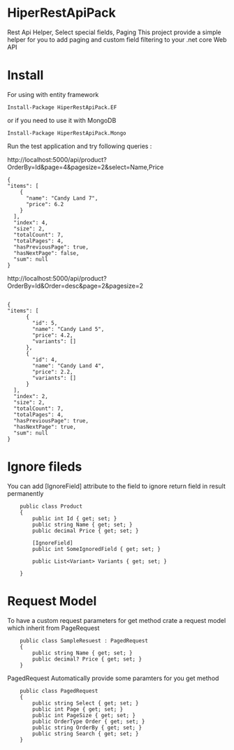 # HiperRestApiPack
Rest Api Helper, Select special fields, Paging
This project provide a simple helper for you to add paging and custom field filtering to your .net core Web API

# Install
For using with entity framework
```
Install-Package HiperRestApiPack.EF 
```
or if you need to use it with MongoDB
```
Install-Package HiperRestApiPack.Mongo
```
Run the test application and try following queries :

http://localhost:5000/api/product?OrderBy=Id&page=4&pagesize=2&select=Name,Price

```
{
"items": [
    {
      "name": "Candy Land 7",
      "price": 6.2
    }
  ],
  "index": 4,
  "size": 2,
  "totalCount": 7,
  "totalPages": 4,
  "hasPreviousPage": true,
  "hasNextPage": false,
  "sum": null
}

```

http://localhost:5000/api/product?OrderBy=Id&Order=desc&page=2&pagesize=2


```

{
"items": [
      {
        "id": 5,
        "name": "Candy Land 5",
        "price": 4.2,
        "variants": []
      },
      {
        "id": 4,
        "name": "Candy Land 4",
        "price": 2.2,
        "variants": []
      }
  ],
  "index": 2,
  "size": 2,
  "totalCount": 7,
  "totalPages": 4,
  "hasPreviousPage": true,
  "hasNextPage": true,
  "sum": null
}

```
# Ignore fileds
You can add [IgnoreField] attribute to the field to ignore return field in result permanently 

```
    public class Product
    {
        public int Id { get; set; }
        public string Name { get; set; }
        public decimal Price { get; set; }

        [IgnoreField]
        public int SomeIgnoredField { get; set; }

        public List<Variant> Variants { get; set; }

    }
```
# Request Model
To have a custom request parameters for get method crate a request model which inherit from PageRequest
```
    public class SampleResuest : PagedRequest
    {
        public string Name { get; set; }
        public decimal? Price { get; set; }
    }
```
PagedRequest Automatically provide some paramters for you get method
```
    public class PagedRequest
    {
        public string Select { get; set; }
        public int Page { get; set; }
        public int PageSize { get; set; }
        public OrderType Order { get; set; }
        public string OrderBy { get; set; }
        public string Search { get; set; }
    }
```


